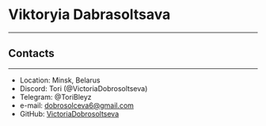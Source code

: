 # Viktoryia Dabrasoltsava 
---

## Contacts
---
* Location: Minsk, Belarus
* Discord: Tori (@VictoriaDobrosoltseva)
* Telegram: @ToriBleyz
* e-mail: dobrosolceva6@gmail.com
* GitHub: [VictoriaDobrosoltseva](https://github.com/VictoriaDobrosoltseva)
